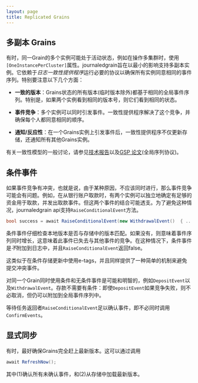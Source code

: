 ```yaml
---
layout: page
title: Replicated Grains
---
```


## 多副本 Grains

有时，同一Grain的多个实例可能处于活动状态，例如在操作多集群时，使用`[OneInstancePerCluster]`属性。journaledgrain旨在以最小的影响支持多副本实例。它依赖于*日志一致性提供程序*运行必要的协议以确保所有实例同意相同的事件序列。特别要注意以下几个方面：

-   **一致的版本**：Grains状态的所有版本(临时版本除外)都基于相同的全局事件序列。特别是，如果两个实例看到相同的版本号，则它们看到相同的状态。

-   **事件竞争**：多个实例可以同时引发事件。一致性提供程序解决了这个竞争，并确保每个人都同意相同的顺序。

-   **通知/反应性**：在一个Grains实例上引发事件后，一致性提供程序不仅更新存储，还通知所有其他Grains实例。

有关一致性模型的一般讨论，请参见[技术报告](https://www.microsoft.com/en-us/research/publication/geo-distribution-actor-based-services/)以及[GSP 论文](https://www.microsoft.com/en-us/research/publication/global-sequence-protocol-a-robust-abstraction-for-replicated-shared-state-extended-version/)(全局序列协议)。

## 条件事件

如果事件竞争有冲突，也就是说，由于某种原因，不应该同时进行，那么事件竞争可能会有问题。例如，在从银行账户取款时，有两个实例可以独立地确定有足够的资金用于取款，并发出取款事件。但这两个事件的结合可能透支。为了避免这种情况，journaledgrain api支持`RaiseConditionalEvent`方法。

```csharp
bool success = await RaiseConditionalEvent(new WithdrawalEvent()  { ... });
```

条件事件仔细检查本地版本是否与存储中的版本匹配。如果没有，则意味着事件序列同时增长，这意味着此事件已失去与其他事件的竞争。在这种情况下，条件事件是*不*附加到日志中，并且`RaiseConditionalEvent`返回false。

这类似于在条件存储更新中使用e-tags，并且同样提供了一种简单的机制来避免提交冲突事件。

对同一个Grain同时使用条件和无条件事件是可能和明智的，例如`DepositEvent`以及`WithdrawalEvent`。存款不需要有条件：即使`DepositEvent`如果竞争失败，则不必取消，但仍可以附加到全局事件序列中。

等待任务返回者`RaiseConditionalEvent`足以确认事件，即不必同时调用`ConfirmEvents`。

## 显式同步

有时，最好确保Grains完全赶上最新版本。这可以通过调用

```csharp
await RefreshNow();
```

其中(1)确认所有未确认事件，和(2)从存储中加载最新版本。
